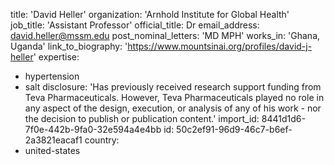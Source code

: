 title: 'David Heller'
organization: 'Arnhold Institute for Global Health'
job_title: 'Assistant Professor'
official_title: Dr
email_address: david.heller@mssm.edu
post_nominal_letters: 'MD MPH'
works_in: 'Ghana, Uganda'
link_to_biography: 'https://www.mountsinai.org/profiles/david-j-heller'
expertise:
  - hypertension
  - salt
disclosure: 'Has previously received research support funding from Teva Pharmaceuticals. However, Teva Pharmaceuticals played no role in any aspect of the design, execution, or analysis of any of his work - nor the decision to publish or publication content.'
import_id: 8441d1d6-7f0e-442b-9fa0-32e594a4e4bb
id: 50c2ef91-96d9-46c7-b6ef-2a3821eacaf1
country:
  - united-states
